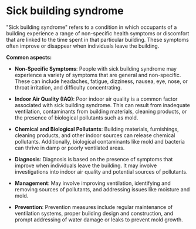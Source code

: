 # Sick building syndrome

"Sick building syndrome" refers to a condition in which occupants of a building experience a range of non-specific health symptoms or discomfort that are linked to the time spent in that particular building. These symptoms often improve or disappear when individuals leave the building.

**Common aspects:**

* **Non-Specific Symptoms**: People with sick building syndrome may experience a variety of symptoms that are general and non-specific. These can include headaches, fatigue, dizziness, nausea, eye, nose, or throat irritation, and difficulty concentrating.

* **Indoor Air Quality (IAQ)**: Poor indoor air quality is a common factor associated with sick building syndrome. This can result from inadequate ventilation, contaminants from building materials, cleaning products, or the presence of biological pollutants such as mold.

* **Chemical and Biological Pollutants**: Building materials, furnishings, cleaning products, and other indoor sources can release chemical pollutants. Additionally, biological contaminants like mold and bacteria can thrive in damp or poorly ventilated areas.

* **Diagnosis**: Diagnosis is based on the presence of symptoms that improve when individuals leave the building. It may involve investigations into indoor air quality and potential sources of pollutants.

* **Management**: May involve improving ventilation, identifying and removing sources of pollutants, and addressing issues like moisture and mold.

* **Prevention**: Prevention measures include regular maintenance of ventilation systems, proper building design and construction, and prompt addressing of water damage or leaks to prevent mold growth.